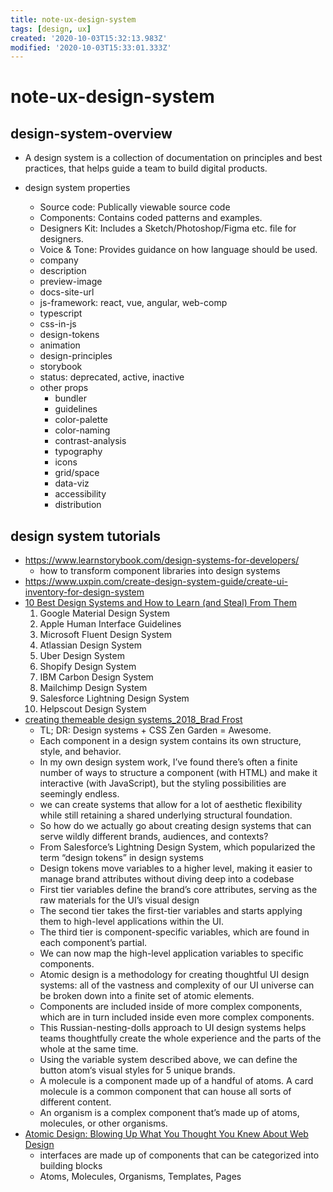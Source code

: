 ```yaml
---
title: note-ux-design-system
tags: [design, ux]
created: '2020-10-03T15:32:13.983Z'
modified: '2020-10-03T15:33:01.333Z'
---
```


# note-ux-design-system

## design-system-overview

- A design system is a collection of documentation on principles and best practices, that helps guide a team to build digital products.

- design system properties
  - Source code: Publically viewable source code
  - Components: Contains coded patterns and examples.
  - Designers Kit: Includes a Sketch/Photoshop/Figma etc. file for designers.
  - Voice & Tone: Provides guidance on how language should be used.
  - company
  - description
  - preview-image
  - docs-site-url
  - js-framework: react, vue, angular, web-comp
  - typescript
  - css-in-js
  - design-tokens
  - animation
  - design-principles
  - storybook
  - status: deprecated, active, inactive
  - other props
    - bundler
    - guidelines
    - color-palette
    - color-naming
    - contrast-analysis
    - typography
    - icons
    - grid/space
    - data-viz
    - accessibility
    - distribution

## design system tutorials

- https://www.learnstorybook.com/design-systems-for-developers/
  - how to transform component libraries into design systems
- https://www.uxpin.com/create-design-system-guide/create-ui-inventory-for-design-system
- [10 Best Design Systems and How to Learn (and Steal) From Them](https://designerup.co/blog/10-best-design-systems-and-how-to-learn-and-steal-from-them/)
  01. Google Material Design System
  02. Apple Human Interface Guidelines
  03. Microsoft Fluent Design System
  04. Atlassian Design System
  05. Uber Design System
  06. Shopify Design System
  07. IBM Carbon Design System
  08. Mailchimp Design System
  09. Salesforce Lightning Design System
  10. Helpscout Design System
- [creating themeable design systems_2018_Brad Frost](https://bradfrost.com/blog/post/creating-themeable-design-systems/)
  - TL; DR: Design systems + CSS Zen Garden = Awesome.
  - Each component in a design system contains its own structure, style, and behavior.
  - In my own design system work, I’ve found there’s often a finite number of ways to structure a component (with HTML) and make it interactive (with JavaScript), but the styling possibilities are seemingly endless.
  - we can create systems that allow for a lot of aesthetic flexibility while still retaining a shared underlying structural foundation.
  - So how do we actually go about creating design systems that can serve wildly different brands, audiences, and contexts?
  - From Salesforce’s Lightning Design System, which popularized the term “design tokens” in design systems
  - Design tokens move variables to a higher level, making it easier to manage brand attributes without diving deep into a codebase
  - First tier variables define the brand’s core attributes, serving as the raw materials for the UI’s visual design
  - The second tier takes the first-tier variables and starts applying them to high-level applications within the UI.
  - The third tier is component-specific variables, which are found in each component’s partial. 
  - We can now map the high-level application variables to specific components.
  - Atomic design is a methodology for creating thoughtful UI design systems: all of the vastness and complexity of our UI universe can be broken down into a finite set of atomic elements. 
  - Components are included inside of more complex components, which are in turn included inside even more complex components. 
  - This Russian-nesting-dolls approach to UI design systems helps teams thoughtfully create the whole experience and the parts of the whole at the same time.
  - Using the variable system described above, we can define the button atom‘s visual styles for 5 unique brands.
  - A molecule is a component made up of a handful of atoms. A card molecule is a common component that can house all sorts of different content.
  - An organism is a complex component that’s made up of atoms, molecules, or other organisms.
- [Atomic Design: Blowing Up What You Thought You Knew About Web Design](https://www.elegantthemes.com/blog/design/atomic-design)
  - interfaces are made up of components that can be categorized into building blocks
  - Atoms, Molecules, Organisms, Templates, Pages
